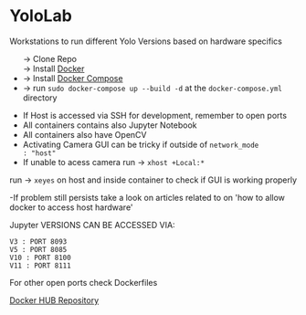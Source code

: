 # YoloLab

Workstations to run different Yolo Versions based on hardware specifics

<ul>
 <l1> -> Clone Repo<br></l1>
 <l1> -> Install <a href="https://docs.docker.com/manuals/">Docker</a></l1>
 <li> -> Install <a href="https://docs.docker.com/manuals/">Docker Compose</a></li>
 <li> -> run <code>sudo docker-compose up --build -d</code> at the <code>docker-compose.yml</code> directory </li>
</ul>



* If Host is accessed via SSH for development, remember to open ports
* All containers contains also Jupyter Notebook
* All containers also have OpenCV
* Activating Camera GUI can be tricky if outside of <code>network_mode : "host"</code>
* If unable to acess camera run  ->  <code>xhost +Local:*</code>

 run -> <code>xeyes</code> on host and inside container to check if GUI is working properly
  
 -If problem still persists take a look on articles related to on 'how to allow docker to access host hardware'

Jupyter VERSIONS CAN BE ACCESSED VIA:

<code>V3  : PORT 8093</code><br>
<code>V5  : PORT 8085</code><br>
<code>V10 : PORT 8100</code><br>
<code>V11 : PORT 8111</code><br>

For other open ports check Dockerfiles

<div><a href="https://hub.docker.com/repositories/josevaldojnr"> Docker HUB Repository</a></div>
